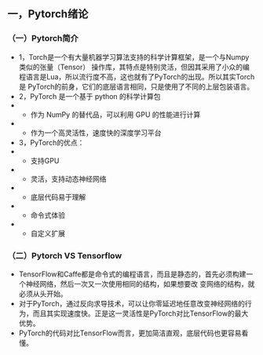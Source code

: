 ## 一，Pytorch绪论
### （一）Pytorch简介
* 1，Torch是一个有大量机器学习算法支持的科学计算框架，是一个与Numpy类似的张量（Tensor） 操作库，其特点是特别灵活，但因其采用了小众的编程语言是Lua，所以流行度不高，这也就有了PyTorch的出现。所以其实Torch是 PyTorch的前身，它们的底层语言相同，只是使用了不同的上层包装语言。
* 2，PyTorch 是一个基于 python 的科学计算包
* * 作为 NumPy 的替代品，可以利用 GPU 的性能进行计算
* * 作为一个高灵活性，速度快的深度学习平台
* 3，PyTorch的优点： 
* * 支持GPU 
* * 灵活，支持动态神经网络 
* * 底层代码易于理解 
* * 命令式体验 
* * 自定义扩展

### （二）Pytorch VS Tensorflow
* TensorFlow和Caffe都是命令式的编程语言，而且是静态的，首先必须构建一个神经网络，然后一次又一次使用相同的结构，如果想要改 变网络的结构，就必须从头开始。
* 对于PyTorch，通过反向求导技术，可以让你零延迟地任意改变神经网络的行为，而且其实现速度快。正是这一灵活性是PyTorch对比TensorFlow的最大优势。
* PyTorch的代码对比TensorFlow而言，更加简洁直观，底层代码也更容易看懂。